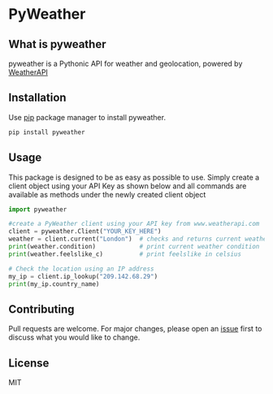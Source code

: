 # PyWeather


## What is pyweather
pyweather is a Pythonic API for weather and geolocation, powered by [WeatherAPI](https://www.weatherapi.com/)


## Installation

Use [pip](https://pip.pypa.io/en/stable/) package manager to install pyweather.
```bash
pip install pyweather
```


## Usage

This package is designed to be as easy as possible to use. Simply create a client object using your API Key as shown below and all commands are available as methods under the newly created client object

```python
import pyweather

#create a PyWeather client using your API key from www.weatherapi.com
client = pyweather.Client("YOUR_KEY_HERE")
weather = client.current("London")  # checks and returns current weather
print(weather.condition)            # print current weather condition
print(weather.feelslike_c)          # print feelslike in celsius

# Check the location using an IP address
my_ip = client.ip_lookup("209.142.68.29")
print(my_ip.country_name)

```


## Contributing

Pull requests are welcome. For major changes, please open an [issue](https://github.com/Ghoul072/weather/issues) first
to discuss what you would like to change.


## License

MIT
